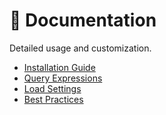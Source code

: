 # 📖 Documentation

Detailed usage and customization.

- [Installation Guide](./docs/installation.md)
- [Query Expressions](./docs/query.md)
- [Load Settings](./docs/settings.md)
- [Best Practices](./docs/bestpractice.md)
